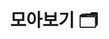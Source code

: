 ---
layout: "collection"
searchHidden: true
title: "모아보기 🗂️"
description: "공부하면서 정리한 것들 모아보기. 📒"
url: "/collection/"
summary: collection
useCategory: false # Priority 1
useTag: false # Priority 2
cover:
  hidden: false
menu:
  - title: "📄 Effective Csharp"
    description: "Effective Chsarp 스터디하면서 정리한 글"
    url: "/categories/effectiveCsharp/"
    cover:
      hidden: false
      image: "/logo/logo-csharp.png"
      alt: "effectiveCsharp"

  - title: "📄 Csharp"
    description: "Chsarp 학습하면서 정리한 글"
    url: "/categories/csharp/"
    cover:
      hidden: false
      image: "/logo/logo-csharp.png"
      alt: "csharp"

  - title: "📄 UX/UI"
    description: "UX/UI 학습하면서 정리한 글"
    url: "/categories/uxui/"
    cover:
      hidden: false
      image: "/logo/logo-uxui.jpg"
      alt: "uxui"

  - title: "📄 Unity"
    description: "Unity 학습하면서 정리한 글"
    url: "/categories/unity/"
    cover:
      hidden: false
      image: "/logo/logo-unity-01.png"
      alt: "unity"
      
  - title: "📄 Algorithm"
    description: "Unity 학습하면서 정리한 글"
    url: "/categories/algorithm/"
    cover:
      hidden: false
      image: "/logo/logo-algorithm.png"
      alt: "algorithm"

  - title: "📄 Git"
    description: "Git 학습하면서 정리한 글"
    url: "/categories/git/"
    cover:
      hidden: false
      image: "/logo/logo-git.png"
      alt: "git"    
---